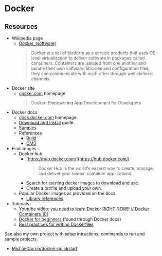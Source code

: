 # Docker


## Resources

- Wikipedia page
    - [Docker_(software)](https://en.wikipedia.org/wiki/Docker_(software))
        > Docker is a set of platform as a service products that uses OS-level virtualization to deliver software in packages called containers. Containers are isolated from one another and bundle their own software, libraries and configuration files; they can communicate with each other through well-defined channels.
- Docker site
    - [docker.com](https://docker.com) homepage
        > Docker: Empowering App Development for Developers
- Docker docs
    - [docs.docker.com](https://docs.docker.com/) homepage
    - [Download and install](https://docs.docker.com/get-docker/) guide.
    - [Samples](https://docs.docker.com/samples/)
    - References
        - [Build](https://docs.docker.com/engine/reference/commandline/build/)
        - [CMD](https://docs.docker.com/engine/reference/builder/#cmd)
- Find images
    - Docker hub
        - [https://hub.docker.com/](https://hub.docker.com/)
            > Docker Hub is the world's easiest way to create, manage, and deliver your teams' container applications.
        - Search for existing docker images to download and use.
        - Create a profile and upload your own.
    - Popular Docker images as provided on the docs
        - [Library references](https://docs.docker.com/samples/#library-references)
- Tutorials
    - Youtube video: [you need to learn Docker RIGHT NOW!! // Docker Containers 101](https://www.youtube.com/watch?v=eGz9DS-aIeY)
    - [Docker for beginners](https://github.com/docker/labs/tree/master/beginner/) (found through Docker docs)
    - [Best practices for writing Dockerfiles](https://docs.docker.com/develop/develop-images/dockerfile_best-practices/)
        

See also my own project with setup intructions, commands to run and sample projects.

- [MichaelCurrin/docker-quickstart](https://github.com/MichaelCurrin/docker-quickstart)
